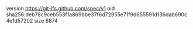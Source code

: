 version https://git-lfs.github.com/spec/v1
oid sha256:deb78c9ceb553f1a869bbe37f6d72955e71f9d655591d136dab690c4e1d57202
size 6874
